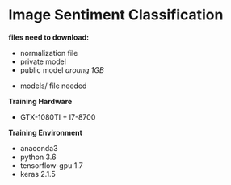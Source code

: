 # Image Sentiment Classification

**files need to download:**
* normalization file
* private model
* public model
*aroung 1GB*
- models/ file needed

**Training Hardware**

* GTX-1080TI + I7-8700

**Training Environment**

* anaconda3 
* python 3.6 
* tensorflow-gpu 1.7 
* keras 2.1.5




